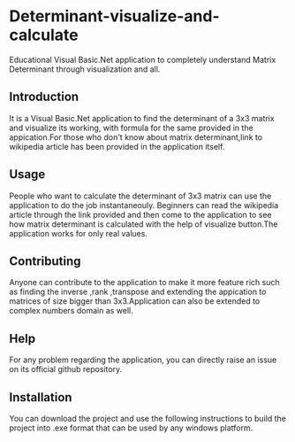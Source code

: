 # Determinant-visualize-and-calculate
Educational Visual Basic.Net application to completely understand Matrix Determinant through visualization and all.

## Introduction
It is a Visual Basic.Net application to find the determinant of a 3x3 matrix and visualize its working, with formula for the 
same provided in the appication.For those who don't know about matrix determinant,link to wikipedia article has been provided in the application itself.

## Usage
People who want to calculate the determinant of 3x3 matrix can use the application to do the job instantaneouly. Beginners can read the wikipedia article through the link provided and then come to the application to see how matrix determinant is calculated with the help of visualize button.The application works for only real values.

## Contributing
Anyone can contribute to the application to make it more feature rich such as finding the inverse ,rank ,transpose and extending the appication to matrices of size bigger than 3x3.Application can also be extended to complex numbers domain as well.

## Help
For any problem regarding the application, you can directly raise an issue on its official github repository.

## Installation
You can download the project and use the following instructions to build the project into .exe format that can be used by any windows platform.



